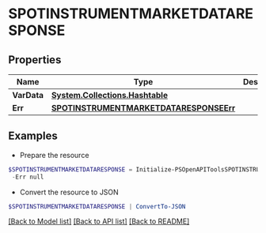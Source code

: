 # SPOTINSTRUMENTMARKETDATARESPONSE
## Properties

Name | Type | Description | Notes
------------ | ------------- | ------------- | -------------
**VarData** | [**System.Collections.Hashtable**](SPOTINSTRUMENTMARKETDATA.md) |  | [optional] 
**Err** | [**SPOTINSTRUMENTMARKETDATARESPONSEErr**](SPOTINSTRUMENTMARKETDATARESPONSEErr.md) |  | [optional] 

## Examples

- Prepare the resource
```powershell
$SPOTINSTRUMENTMARKETDATARESPONSE = Initialize-PSOpenAPIToolsSPOTINSTRUMENTMARKETDATARESPONSE  -VarData null `
 -Err null
```

- Convert the resource to JSON
```powershell
$SPOTINSTRUMENTMARKETDATARESPONSE | ConvertTo-JSON
```

[[Back to Model list]](../README.md#documentation-for-models) [[Back to API list]](../README.md#documentation-for-api-endpoints) [[Back to README]](../README.md)

